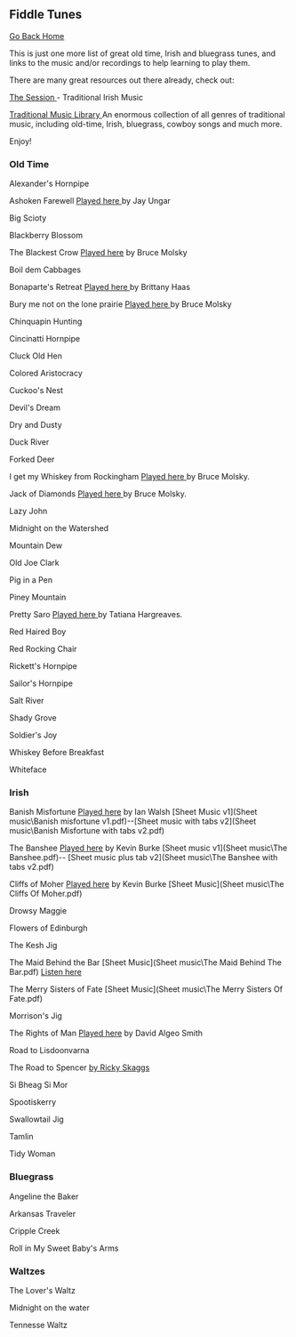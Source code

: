 ## Fiddle Tunes

[Go Back Home](index.md)


This is just one more list of great old time, Irish and bluegrass tunes, and links to the music and/or recordings to help learning to play them.

There are many great resources out there already, check out:

<a href ="https://thesession.org/"> The Session </a> - Traditional Irish Music

<a href ="http://www.traditionalmusic.co.uk/"> Traditional Music Library </a>  An enormous collection of all genres of traditional music, including old-time, Irish, bluegrass, cowboy songs and much more.


<!--The Session
Traditional Music UK-->
Enjoy!
<!--<a href ="https://www.youtube.com/watch?v=VerYTG1MlhE&list=PLuyJzev9Xki1k2t9YB1geYq0CXl3-NhCQ"> Pretty saro </a>Tatiana Hargreaves.-->

### Old Time ###

Alexander's Hornpipe

Ashoken Farewell <a href = "https://www.youtube.com/watch?v=d6jh1vqNvMs"> Played here </a> by Jay Ungar

Big Scioty

Blackberry Blossom

The Blackest Crow <a href ="https://www.youtube.com/watch?v=d6jh1vqNvMs">Played here</a> by Bruce Molsky

Boil dem Cabbages

Bonaparte's Retreat  <a href ="https://www.youtube.com/watch?v=AI6Z04d5Wpc"> Played here </a> by Brittany Haas

Bury me not on the lone prairie <a href ="https://www.youtube.com/watch?v=kuhtMnm6KjM"> Played here </a> by Bruce Molsky

Chinquapin Hunting

Cincinatti Hornpipe

Cluck Old Hen

Colored Aristocracy

Cuckoo's Nest

Devil's Dream

Dry and Dusty

Duck River

Forked Deer

I get my Whiskey from Rockingham <a href ="https://www.youtube.com/watch?v=lYh0LyhTj_Q"> Played here </a> by Bruce Molsky.

Jack of Diamonds <a href ="https://www.youtube.com/watch?v=jxmtrd0H8og"> Played here </a> by Bruce Molsky.

Lazy John

Midnight on the Watershed

Mountain Dew

Old Joe Clark

Pig in a Pen

Piney Mountain

Pretty Saro  <a href ="https://www.youtube.com/watch?v=VerYTG1MlhE&list=PLuyJzev9Xki1k2t9YB1geYq0CXl3-NhCQ"> Played here  </a> by Tatiana Hargreaves.

Red Haired Boy

Red Rocking Chair

Rickett's Hornpipe

Sailor's Hornpipe

Salt River

Shady Grove

Soldier's Joy

Whiskey Before Breakfast

Whiteface

### Irish ###

Banish Misfortune <a href = "https://www.youtube.com/watch?v=avPstyTW-T8">  Played here</a> by Ian Walsh [Sheet Music v1](Sheet music\Banish misfortune v1.pdf)--[Sheet music with tabs v2](Sheet music\Banish Misfortune with tabs v2.pdf)


The Banshee <a href = "https://www.youtube.com/watch?v=qzpNKvRaM0k">  Played here</a> by Kevin Burke [Sheet music v1](Sheet music\The Banshee.pdf)--  [Sheet music plus tab v2](Sheet music\The Banshee with tabs v2.pdf)

Cliffs of Moher <a href = "https://www.youtube.com/watch?v=3zYlEPAkGek">  Played here</a> by Kevin Burke    [Sheet Music](Sheet music\The Cliffs Of Moher.pdf)

Drowsy Maggie

Flowers of Edinburgh

The Kesh Jig

The Maid Behind the Bar [Sheet Music](Sheet music\The Maid Behind The Bar.pdf) <a href = "https://www.youtube.com/watch?v=StDL0SzDd2M"> Listen here </a>

The Merry Sisters of Fate [Sheet Music](Sheet music\The Merry Sisters Of Fate.pdf)

Morrison's Jig

The Rights of Man <a href = "https://www.youtube.com/watch?v=jcI-aqZ1qQA">  Played here</a> by David Algeo Smith

Road to Lisdoonvarna

The Road to Spencer <a href = "https://www.youtube.com/watch?v=X5g6KaLAuPw">  by Ricky Skaggs </a>

Si Bheag Si Mor

Spootiskerry

Swallowtail Jig

Tamlin

Tidy Woman

### Bluegrass ###

Angeline the Baker

Arkansas Traveler

Cripple Creek

Roll in My Sweet Baby's Arms

### Waltzes ###

The Lover's Waltz

Midnight on the water

Tennesse Waltz
